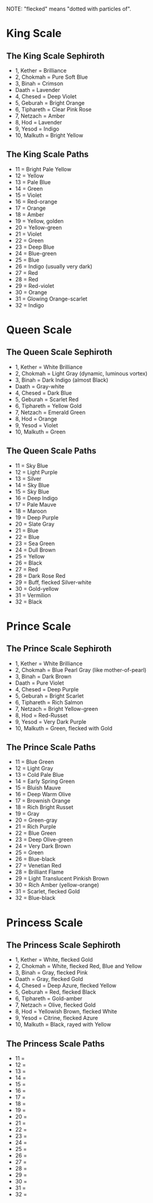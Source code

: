 NOTE: "flecked" means "dotted with particles of".

# King Scale

## The King Scale Sephiroth

- 1, Kether = Brilliance
- 2, Chokmah = Pure Soft Blue
- 3, Binah = Crimson
- Daath = Lavender
- 4, Chesed = Deep Violet
- 5, Geburah = Bright Orange
- 6, Tiphareth = Clear Pink Rose
- 7, Netzach = Amber
- 8, Hod = Lavender
- 9, Yesod = Indigo
- 10, Malkuth = Bright Yellow

## The King Scale Paths

- 11 = Bright Pale Yellow
- 12 = Yellow
- 13 = Pale Blue
- 14 = Green
- 15 = Violet
- 16 = Red-orange
- 17 = Orange
- 18 = Amber
- 19 = Yellow, golden
- 20 = Yellow-green
- 21 = Violet
- 22 = Green
- 23 = Deep Blue
- 24 = Blue-green
- 25 = Blue
- 26 = Indigo (usually very dark)
- 27 = Red
- 28 = Red
- 29 = Red-violet
- 30 = Orange
- 31 = Glowing Orange-scarlet
- 32 = Indigo

# Queen Scale

## The Queen Scale Sephiroth

- 1, Kether = White Brilliance
- 2, Chokmah = Light Gray (dynamic, luminous vortex)
- 3, Binah = Dark Indigo (almost Black)
- Daath = Gray-white
- 4, Chesed = Dark Blue
- 5, Geburah = Scarlet Red
- 6, Tiphareth = Yellow Gold
- 7, Netzach = Emerald Green
- 8, Hod = Orange
- 9, Yesod = Violet
- 10, Malkuth = Green

## The Queen Scale Paths

- 11 = Sky Blue
- 12 = Light Purple
- 13 = Silver
- 14 = Sky Blue
- 15 = Sky Blue
- 16 = Deep Indigo
- 17 = Pale Mauve
- 18 = Maroon
- 19 = Deep Purple
- 20 = Slate Gray
- 21 = Blue
- 22 = Blue
- 23 = Sea Green
- 24 = Dull Brown
- 25 = Yellow
- 26 = Black
- 27 = Red
- 28 = Dark Rose Red
- 29 = Buff, flecked Silver-white
- 30 = Gold-yellow
- 31 = Vermilion
- 32 = Black

# Prince Scale

## The Prince Scale Sephiroth

- 1, Kether = White Brilliance
- 2, Chokmah = Blue Pearl Gray (like mother-of-pearl)
- 3, Binah = Dark Brown
- Daath = Pure Violet
- 4, Chesed = Deep Purple
- 5, Geburah = Bright Scarlet
- 6, Tiphareth = Rich Salmon
- 7, Netzach = Bright Yellow-green
- 8, Hod = Red-Russet
- 9, Yesod = Very Dark Purple
- 10, Malkuth = Green, flecked with Gold

## The Prince Scale Paths

- 11 = Blue Green
- 12 = Light Gray
- 13 = Cold Pale Blue
- 14 = Early Spring Green
- 15 = Bluish Mauve
- 16 = Deep Warm Olive
- 17 = Brownish Orange
- 18 = Rich Bright Russet
- 19 = Gray
- 20 = Green-gray
- 21 = Rich Purple
- 22 = Blue Green
- 23 = Deep Olive-green
- 24 = Very Dark Brown
- 25 = Green
- 26 = Blue-black
- 27 = Venetian Red
- 28 = Brilliant Flame
- 29 = Light Translucent Pinkish Brown
- 30 = Rich Amber (yellow-orange)
- 31 = Scarlet, flecked Gold
- 32 = Blue-black

# Princess Scale

## The Princess Scale Sephiroth

- 1, Kether = White, flecked Gold
- 2, Chokmah = White, flecked Red, Blue and Yellow
- 3, Binah = Gray, flecked Pink
- Daath = Gray, flecked Gold
- 4, Chesed = Deep Azure, flecked Yellow
- 5, Geburah = Red, flecked Black
- 6, Tiphareth = Gold-amber
- 7, Netzach = Olive, flecked Gold
- 8, Hod = Yellowish Brown, flecked White
- 9, Yesod = Citrine, flecked Azure
- 10, Malkuth = Black, rayed with Yellow

## The Princess Scale Paths

- 11 =
- 12 =
- 13 =
- 14 =
- 15 =
- 16 =
- 17 =
- 18 =
- 19 =
- 20 =
- 21 =
- 22 =
- 23 =
- 24 =
- 25 =
- 26 =
- 27 =
- 28 =
- 29 =
- 30 =
- 31 =
- 32 =
